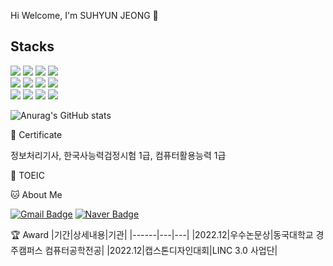 Hi Welcome, I'm SUHYUN JEONG 👋

## Stacks

<img src="https://img.shields.io/badge/java-007396?style=for-the-badge&logo=java&logoColor=white"> <img src="https://img.shields.io/badge/css-1572B6?style=for-the-badge&logo=css3&logoColor=white"> <img src="https://img.shields.io/badge/javascript-F7DF1E?style=for-the-badge&logo=javascript&logoColor=black"> <img src="https://img.shields.io/badge/oracle-F80000?style=for-the-badge&logo=oracle&logoColor=white"> 
<br>
<img src="https://img.shields.io/badge/mysql-4479A1?style=for-the-badge&logo=mysql&logoColor=white">
<img src="https://img.shields.io/badge/bootstrap-7952B3?style=for-the-badge&logo=bootstrap&logoColor=white">
<img src="https://img.shields.io/badge/apache tomcat-F8DC75?style=for-the-badge&logo=apachetomcat&logoColor=white">
<img src="https://img.shields.io/badge/github-181717?style=for-the-badge&logo=github&logoColor=white">
<br>
<img src="https://img.shields.io/badge/html-E34F26?style=for-the-badge&logo=html5&logoColor=white">
<img src="https://img.shields.io/badge/Microsoft Excel-217346?style=for-the-badge&logo=Microsoft Excel&logoColor=white">
<img src="https://img.shields.io/badge/Microsoft Powerpoint-B7472A?style=for-the-badge&logo=Microsoft Powerpoint&logoColor=white">
<img src="https://img.shields.io/badge/Microsoft Word-2B579A?style=for-the-badge&logo=Microsoft Word&logoColor=white">



![Anurag's GitHub stats](https://github-readme-stats.vercel.app/api?username=JSH0823&show_icons=true&theme=radical)

🔭 Certificate

 정보처리기사, 한국사능력검정시험 1급, 컴퓨터활용능력 1급

🏅 TOEIC


 
🐱 About Me   

[![Gmail Badge](https://img.shields.io/badge/Gmail-d14836?style=flat-square&logo=Gmail&logoColor=white&link=mailto:joungsh82369@gmail.com)](joungsh82369@gmail.com)
[![Naver Badge](https://img.shields.io/badge/Naver-03C75A?style=flat-square&logo=NAVER&logoColor=white&link=mailto:jeongsh823@naver.com)](jeongsh823@naver.com)

🏆 Award
|기간|상세내용|기관|
|------|---|---|
|2022.12|우수논문상|동국대학교 경주캠퍼스 컴퓨터공학전공|
|2022.12|캡스톤디자인대회|LINC 3.0 사업단|

<!-- 👯 I’m looking to collaborate on ...
- 🤔 I’m looking for help with ...
- 💬 Ask me about ...
- 📫 How to reach me: ...
- 😄 Pronouns: ...
- ⚡ Fun fact: ...
-->
